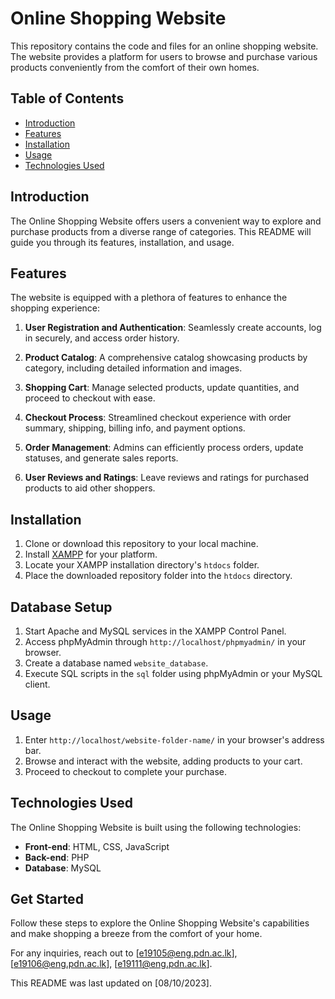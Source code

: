 # Online Shopping Website

This repository contains the code and files for an online shopping website. The website provides a platform for users to browse and purchase various products conveniently from the comfort of their own homes.

## Table of Contents

- [Introduction](#introduction)
- [Features](#features)
- [Installation](#installation)
- [Usage](#usage)
- [Technologies Used](#technologies-used)

## Introduction

The Online Shopping Website offers users a convenient way to explore and purchase products from a diverse range of categories. This README will guide you through its features, installation, and usage.

## Features

The website is equipped with a plethora of features to enhance the shopping experience:

1. **User Registration and Authentication**: Seamlessly create accounts, log in securely, and access order history.

2. **Product Catalog**: A comprehensive catalog showcasing products by category, including detailed information and images.

3. **Shopping Cart**: Manage selected products, update quantities, and proceed to checkout with ease.

4. **Checkout Process**: Streamlined checkout experience with order summary, shipping, billing info, and payment options.

5. **Order Management**: Admins can efficiently process orders, update statuses, and generate sales reports.

6. **User Reviews and Ratings**: Leave reviews and ratings for purchased products to aid other shoppers.

## Installation

1. Clone or download this repository to your local machine.
2. Install [XAMPP](https://www.apachefriends.org/index.html) for your platform.
3. Locate your XAMPP installation directory's `htdocs` folder.
4. Place the downloaded repository folder into the `htdocs` directory.

## Database Setup

1. Start Apache and MySQL services in the XAMPP Control Panel.
2. Access phpMyAdmin through `http://localhost/phpmyadmin/` in your browser.
3. Create a database named `website_database`.
4. Execute SQL scripts in the `sql` folder using phpMyAdmin or your MySQL client.

## Usage

1. Enter `http://localhost/website-folder-name/` in your browser's address bar.
2. Browse and interact with the website, adding products to your cart.
3. Proceed to checkout to complete your purchase.

## Technologies Used

The Online Shopping Website is built using the following technologies:

- **Front-end**: HTML, CSS, JavaScript
- **Back-end**: PHP
- **Database**: MySQL

## Get Started

Follow these steps to explore the Online Shopping Website's capabilities and make shopping a breeze from the comfort of your home.

For any inquiries, reach out to [e19105@eng.pdn.ac.lk], [e19106@eng.pdn.ac.lk], [e19111@eng.pdn.ac.lk].

This README was last updated on [08/10/2023].
